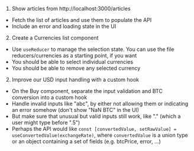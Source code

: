 1. Show articles from http://localhost:3000/articles

- Fetch the list of articles and use them to populate the API
- Include an error and loading state in the UI

2. Create a Currencies list component

- Use `useReducer` to manage the selection state. You can use the file reducers/currencies as a starting point, if you want
- You should be able to select individual currencies
- You should be able to remove any selected currency

2. Improve our USD input handling with a custom hook

- On the Buy component, separate the input validation and BTC conversion into a custom hook
- Handle invalid inputs like "abc", by either not allowing them or indicating an error somehow (don't show "NaN BTC" in the UI)
- But make sure that unusual but valid inputs still work, like "." (which a user might type before ".5")
- Perhaps the API would like `const [convertedValue, setRawValue] = useConvertedValue(exchangeRate)`, where `convertedValue` is a union type or an object containing a set of fields (e.g. btcPrice, error, ...)
